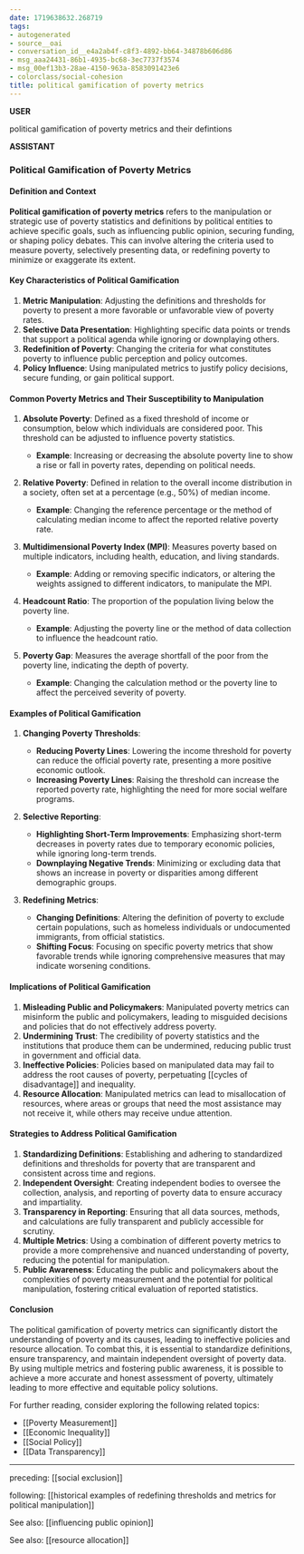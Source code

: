 ```yaml
---
date: 1719638632.268719
tags:
- autogenerated
- source__oai
- conversation_id__e4a2ab4f-c8f3-4892-bb64-34878b606d86
- msg_aaa24431-86b1-4935-bc68-3ec7737f3574
- msg_00ef13b3-28ae-4150-963a-8583091423e6
- colorclass/social-cohesion
title: political gamification of poverty metrics
---
```


**USER**

political gamification of poverty metrics and their defintions


**ASSISTANT**

### Political Gamification of Poverty Metrics

#### Definition and Context

**Political gamification of poverty metrics** refers to the manipulation or strategic use of poverty statistics and definitions by political entities to achieve specific goals, such as influencing public opinion, securing funding, or shaping policy debates. This can involve altering the criteria used to measure poverty, selectively presenting data, or redefining poverty to minimize or exaggerate its extent.

#### Key Characteristics of Political Gamification

1. **Metric Manipulation**: Adjusting the definitions and thresholds for poverty to present a more favorable or unfavorable view of poverty rates.
2. **Selective Data Presentation**: Highlighting specific data points or trends that support a political agenda while ignoring or downplaying others.
3. **Redefinition of Poverty**: Changing the criteria for what constitutes poverty to influence public perception and policy outcomes.
4. **Policy Influence**: Using manipulated metrics to justify policy decisions, secure funding, or gain political support.

#### Common Poverty Metrics and Their Susceptibility to Manipulation

1. **Absolute Poverty**: Defined as a fixed threshold of income or consumption, below which individuals are considered poor. This threshold can be adjusted to influence poverty statistics.
   - **Example**: Increasing or decreasing the absolute poverty line to show a rise or fall in poverty rates, depending on political needs.

2. **Relative Poverty**: Defined in relation to the overall income distribution in a society, often set at a percentage (e.g., 50%) of median income.
   - **Example**: Changing the reference percentage or the method of calculating median income to affect the reported relative poverty rate.

3. **Multidimensional Poverty Index (MPI)**: Measures poverty based on multiple indicators, including health, education, and living standards.
   - **Example**: Adding or removing specific indicators, or altering the weights assigned to different indicators, to manipulate the MPI.

4. **Headcount Ratio**: The proportion of the population living below the poverty line.
   - **Example**: Adjusting the poverty line or the method of data collection to influence the headcount ratio.

5. **Poverty Gap**: Measures the average shortfall of the poor from the poverty line, indicating the depth of poverty.
   - **Example**: Changing the calculation method or the poverty line to affect the perceived severity of poverty.

#### Examples of Political Gamification

1. **Changing Poverty Thresholds**:
   - **Reducing Poverty Lines**: Lowering the income threshold for poverty can reduce the official poverty rate, presenting a more positive economic outlook.
   - **Increasing Poverty Lines**: Raising the threshold can increase the reported poverty rate, highlighting the need for more social welfare programs.

2. **Selective Reporting**:
   - **Highlighting Short-Term Improvements**: Emphasizing short-term decreases in poverty rates due to temporary economic policies, while ignoring long-term trends.
   - **Downplaying Negative Trends**: Minimizing or excluding data that shows an increase in poverty or disparities among different demographic groups.

3. **Redefining Metrics**:
   - **Changing Definitions**: Altering the definition of poverty to exclude certain populations, such as homeless individuals or undocumented immigrants, from official statistics.
   - **Shifting Focus**: Focusing on specific poverty metrics that show favorable trends while ignoring comprehensive measures that may indicate worsening conditions.

#### Implications of Political Gamification

1. **Misleading Public and Policymakers**: Manipulated poverty metrics can misinform the public and policymakers, leading to misguided decisions and policies that do not effectively address poverty.
2. **Undermining Trust**: The credibility of poverty statistics and the institutions that produce them can be undermined, reducing public trust in government and official data.
3. **Ineffective Policies**: Policies based on manipulated data may fail to address the root causes of poverty, perpetuating [[cycles of disadvantage]] and inequality.
4. **Resource Allocation**: Manipulated metrics can lead to misallocation of resources, where areas or groups that need the most assistance may not receive it, while others may receive undue attention.

#### Strategies to Address Political Gamification

1. **Standardizing Definitions**: Establishing and adhering to standardized definitions and thresholds for poverty that are transparent and consistent across time and regions.
2. **Independent Oversight**: Creating independent bodies to oversee the collection, analysis, and reporting of poverty data to ensure accuracy and impartiality.
3. **Transparency in Reporting**: Ensuring that all data sources, methods, and calculations are fully transparent and publicly accessible for scrutiny.
4. **Multiple Metrics**: Using a combination of different poverty metrics to provide a more comprehensive and nuanced understanding of poverty, reducing the potential for manipulation.
5. **Public Awareness**: Educating the public and policymakers about the complexities of poverty measurement and the potential for political manipulation, fostering critical evaluation of reported statistics.

#### Conclusion

The political gamification of poverty metrics can significantly distort the understanding of poverty and its causes, leading to ineffective policies and resource allocation. To combat this, it is essential to standardize definitions, ensure transparency, and maintain independent oversight of poverty data. By using multiple metrics and fostering public awareness, it is possible to achieve a more accurate and honest assessment of poverty, ultimately leading to more effective and equitable policy solutions.

For further reading, consider exploring the following related topics:
- [[Poverty Measurement]]
- [[Economic Inequality]]
- [[Social Policy]]
- [[Data Transparency]]


---

preceding: [[social exclusion]]  


following: [[historical examples of redefining thresholds and metrics for political manipulation]]

See also: [[influencing public opinion]]


See also: [[resource allocation]]